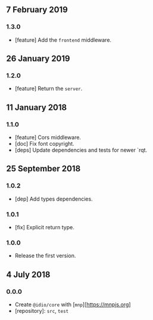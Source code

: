 ## 7 February 2019

### 1.3.0

- [feature] Add the `frontend` middleware.

## 26 January 2019

### 1.2.0

- [feature] Return the `server`.

## 11 January 2018

### 1.1.0

- [feature] Cors middleware.
- [doc] Fix font copyright.
- [deps] Update dependencies and tests for newer `rqt.

## 25 September 2018

### 1.0.2

- [dep] Add types dependencies.

### 1.0.1

- [fix] Explicit return type.

### 1.0.0

- Release the first version.

## 4 July 2018

### 0.0.0

- Create `@idio/core` with [`mnp`][https://mnpjs.org]
- [repository]: `src`, `test`